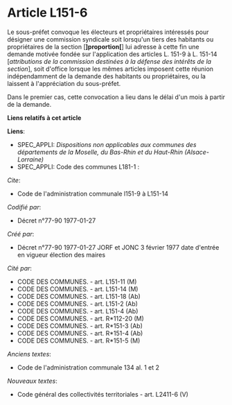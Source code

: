 # Article L151-6

Le sous-préfet convoque les électeurs et propriétaires intéressés pour désigner une commission syndicale soit lorsqu'un tiers
des habitants ou propriétaires de la section [**]proportion[**] lui adresse à cette fin une demande motivée fondée sur
l'application des articles L. 151-9 à L. 151-14 [*attributions de la commission destinées à la défense des intérêts de la
section*], soit d'office lorsque les mêmes articles imposent cette réunion indépendamment de la demande des habitants ou
propriétaires, ou la laissent à l'appréciation du sous-préfet. 

Dans le premier cas, cette convocation a lieu dans le délai d'un mois à partir de la demande.

**Liens relatifs à cet article**

**Liens**:

  - SPEC_APPLI: *Dispositions non applicables aux communes des départements de la Moselle, du Bas-Rhin et du Haut-Rhin (Alsace-Lorraine)*
  - SPEC_APPLI: Code des communes L181-1 :

_Cite_:

  - Code de l'administration communale l151-9 à L151-14

_Codifié par_:

  - Décret n°77-90 1977-01-27

_Créé par_:

  - Décret n°77-90 1977-01-27 JORF et JONC 3 février 1977 date d'entrée en vigueur élection des maires

_Cité par_:

  - CODE DES COMMUNES. - art. L151-11 (M)
  - CODE DES COMMUNES. - art. L151-14 (M)
  - CODE DES COMMUNES. - art. L151-18 (Ab)
  - CODE DES COMMUNES. - art. L151-2 (Ab)
  - CODE DES COMMUNES. - art. L151-4 (Ab)
  - CODE DES COMMUNES. - art. R*112-20 (M)
  - CODE DES COMMUNES. - art. R*151-3 (Ab)
  - CODE DES COMMUNES. - art. R*151-4 (Ab)
  - CODE DES COMMUNES. - art. R*151-5 (M)

_Anciens textes_:

  - Code de l'administration communale 134 al. 1 et 2

_Nouveaux textes_:

  - Code général des collectivités territoriales - art. L2411-6 (V)
